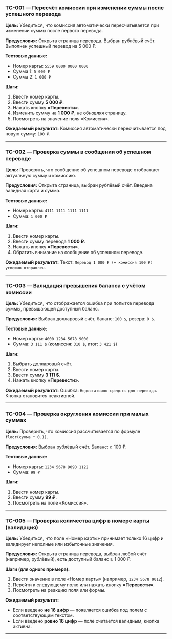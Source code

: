 

### TC-001 — Пересчёт комиссии при изменении суммы после успешного перевода

**Цель:**
Убедиться, что комиссия автоматически пересчитывается при изменении суммы после первого перевода.

**Предусловия:**
Открыта страница перевода. Выбран рублёвый счёт. Выполнен успешный перевод на 5 000 ₽.

**Тестовые данные:**

* Номер карты: `5559 0000 0000 0000`
* Сумма 1: `5 000 ₽`
* Сумма 2: `1 000 ₽`

**Шаги:**

1. Ввести номер карты.
2. Ввести сумму **5 000 ₽**.
3. Нажать кнопку **«Перевести»**.
4. Изменить сумму на **1 000 ₽**, не обновляя страницу.
5. Посмотреть на значение поля «Комиссия».

**Ожидаемый результат:**
Комиссия автоматически пересчитывается под новую сумму: `100 ₽`.

---

### TC-002 — Проверка суммы в сообщении об успешном переводе

**Цель:**
Проверить, что сообщение об успешном переводе отображает актуальную сумму и комиссию.

**Предусловия:**
Открыта страница, выбран рублёвый счёт. Введена валидная карта и сумма.

**Тестовые данные:**

* Номер карты: `4111 1111 1111 1111`
* Сумма: `1 000 ₽`

**Шаги:**

1. Ввести номер карты.
2. Ввести сумму перевода **1 000 ₽**.
3. Нажать кнопку **«Перевести»**.
4. Обратить внимание на сообщение об успешном переводе.

**Ожидаемый результат:**
Текст: `Перевод 1 000 ₽ (+ комиссия 100 ₽) успешно отправлен`.


---

### TC-003 — Валидация превышения баланса с учётом комиссии

**Цель:**
Убедиться, что отображается ошибка при попытке перевода суммы, превышающей доступный баланс.

**Предусловия:**
Выбран долларовый счёт, баланс: `100 $`, резерв: `0 $`.

**Тестовые данные:**

* Номер карты: `4000 1234 5678 9000`
* Сумма: `3 111 $` (комиссия: `310 $`, итог: `3 421 $`)

**Шаги:**

1. Выбрать долларовый счёт.
2. Ввести номер карты.
3. Ввести сумму **3 111 \$**.
4. Нажать кнопку **«Перевести»**.

**Ожидаемый результат:**
Ошибка: `Недостаточно средств для перевода`. Кнопка становится неактивной.


---

### TC-004 — Проверка округления комиссии при малых суммах

**Цель:**
Проверить, что комиссия рассчитывается по формуле `floor(сумма * 0.1)`.

**Предусловия:**
Выбран рублёвый счёт. Баланс: ≥ 100 ₽.

**Тестовые данные:**

* Номер карты: `1234 5678 9090 1122`
* Сумма: `99 ₽`

**Шаги:**

1. Ввести номер карты.
2. Ввести сумму **99 ₽**.
3. Посмотреть на поле «Комиссия».

---

### TC-005 — Проверка количества цифр в номере карты (валидация)

**Цель:**
Убедиться, что поле «Номер карты» принимает только 16 цифр и валидирует неполные или избыточные значения.

**Предусловия:**
Открыта страница перевода, выбран любой счёт (например, рублёвый), есть доступный баланс ≥ 1 000 ₽.

**Шаги (для одного примера):**

1. Ввести значение в поле «Номер карты» (например, `1234 5678 9012`).
2. Перейти к следующему полю или нажать кнопку **«Перевести»**.
3. Посмотреть на реакцию поля или формы.

**Ожидаемый результат:**

* Если введено **не 16 цифр** — появляется ошибка под полем с соответствующим текстом.
* Если введено **ровно 16 цифр** — поле считается валидным, кнопка активна.


---

